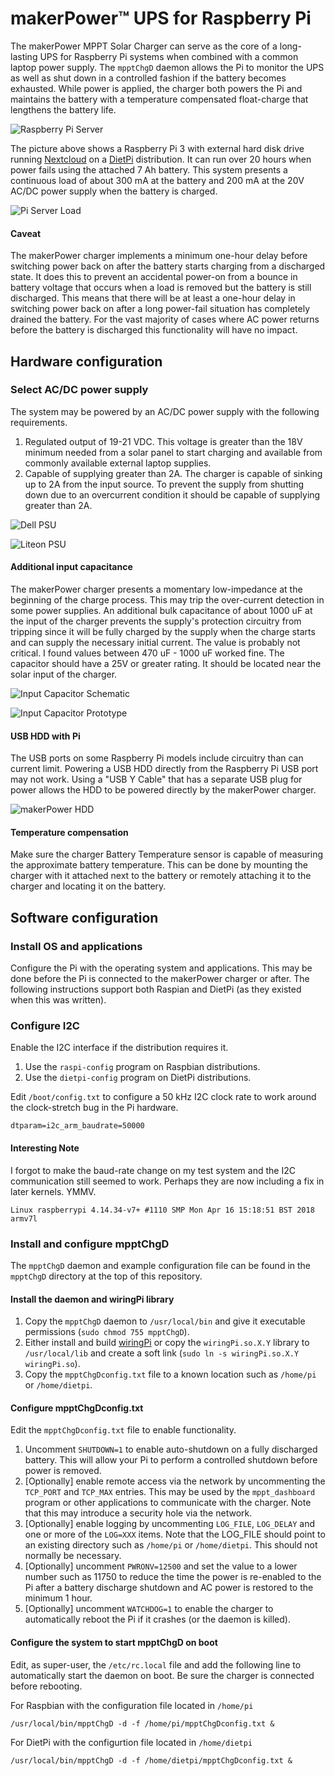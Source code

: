 # makerPower™ UPS for Raspberry Pi

The makerPower MPPT Solar Charger can serve as the core of a long-lasting UPS for Raspberry Pi systems when combined with a common laptop power supply.  The ```mpptChgD``` daemon allows the Pi to monitor the UPS as well as shut down in a controlled fashion if the battery becomes exhausted.  While power is applied, the charger both powers the Pi and maintains the battery with a temperature compensated float-charge that lengthens the battery life.

![Raspberry Pi Server](pictures/ups_pi_hdd.png)

The picture above shows a Raspberry Pi 3 with external hard disk drive running [Nextcloud](https://www.nextcloud.org/) on a [DietPi](https://www.dietpi.com/) distribution.  It can run over 20 hours when power fails using the attached 7 Ah battery.  This system presents a continuous load of about 300 mA at the battery and 200 mA at the 20V AC/DC power supply when the battery is charged.

![Pi Server Load](pictures/ups_dashboard.png)

#### Caveat
The makerPower charger implements a minimum one-hour delay before switching power back on after the battery starts charging from a discharged state.  It does this to prevent an accidental power-on from a bounce in battery voltage that occurs when a load is removed but the battery is still discharged.  This means that there will be at least a one-hour delay in switching power back on after a long power-fail situation has completely drained the battery.  For the vast majority of cases where AC power returns before the battery is discharged this functionality will have no impact.

## Hardware configuration

### Select AC/DC power supply
The system may be powered by an AC/DC power supply with the following requirements.

1. Regulated output of 19-21 VDC.  This voltage is greater than the 18V minimum needed from a solar panel to start charging and available from commonly available external laptop supplies.
2. Capable of supplying greater than 2A.  The charger is capable of sinking up to 2A from the input source.  To prevent the supply from shutting down due to an overcurrent condition it should be capable of supplying greater than 2A.

![Dell PSU](pictures/ups_dell_supply.png)

![Liteon PSU](pictures/ups_liteon_supply.png)

#### Additional input capacitance

The makerPower charger presents a momentary low-impedance at the beginning of the charge process.  This may trip the over-current detection in some power supplies.  An additional bulk capacitance of about 1000 uF at the input of the charger prevents the supply's protection circuitry from tripping since it will be fully charged by the supply when the charge starts and can supply the necessary initial current.  The value is probably not critical.  I found values between 470 uF - 1000 uF worked fine.  The capacitor should have a 25V or greater rating.  It should be located near the solar input of the charger.

![Input Capacitor Schematic](pictures/ups_cap_schem.png)

![Input Capacitor Prototype](pictures/ups_capacitor.png)

#### USB HDD with Pi
The USB ports on some Raspberry Pi models include circuitry than can current limit.  Powering a USB HDD directly from the Raspberry Pi USB port may not work.  Using a "USB Y Cable" that has a separate USB plug for power allows the HDD to be powered directly by the makerPower charger.

![makerPower HDD](pictures/pi_hdd_ups_connection_diagram.png)

#### Temperature compensation
Make sure the charger Battery Temperature sensor is capable of measuring the approximate battery temperature.  This can be done by mounting the charger with it attached next to the battery or remotely attaching it to the charger and locating it on the battery.

## Software configuration

### Install OS and applications
Configure the Pi with the operating system and applications.  This may be done before the Pi is connected to the makerPower charger or after.  The following instructions support both Raspian and DietPi (as they existed when this was written).

### Configure I2C
Enable the I2C interface if the distribution requires it.

1. Use the ```raspi-config``` program on Raspbian distributions.
2. Use the ```dietpi-config``` program on DietPi distributions.

Edit ```/boot/config.txt``` to configure a 50 kHz I2C clock rate to work around the clock-stretch bug in the Pi hardware.

```
dtparam=i2c_arm_baudrate=50000
```

#### Interesting Note
I forgot to make the baud-rate change on my test system and the I2C communication still seemed to work.  Perhaps they are now including a fix in later kernels.  YMMV.

```Linux raspberrypi 4.14.34-v7+ #1110 SMP Mon Apr 16 15:18:51 BST 2018 armv7l```

### Install and configure mpptChgD
The ```mpptChgD``` daemon and example configuration file can be found in the ```mpptChgD``` directory at the top of this repository.

#### Install the daemon and wiringPi library
1. Copy the ```mpptChgD``` daemon to ```/usr/local/bin``` and give it executable permissions (```sudo chmod 755 mpptChgD```).
2. Either install and build [wiringPi]() or copy the ```wiringPi.so.X.Y``` library to ```/usr/local/lib``` and create a soft link (```sudo ln -s wiringPi.so.X.Y wiringPi.so```).
3. Copy the ```mpptChgDconfig.txt``` file to a known location such as ```/home/pi``` or ```/home/dietpi```.

#### Configure mpptChgDconfig.txt
Edit the ```mpptChgDconfig.txt``` file to enable functionality.

1. Uncomment ```SHUTDOWN=1``` to enable auto-shutdown on a fully discharged battery.  This will allow your Pi to perform a controlled shutdown before power is removed.
2. [Optionally] enable remote access via the network by uncommenting the ```TCP_PORT``` and ```TCP_MAX``` entries.  This may be used by the ```mppt_dashboard``` program or other applications to communicate with the charger.  Note that this may introduce a security hole via the network.
3. [Optionally] enable logging by uncommenting ```LOG_FILE```, ```LOG_DELAY``` and one or more of the ```LOG=XXX``` items.  Note that the LOG_FILE should point to an existing directory such as ```/home/pi``` or ```/home/dietpi```.  This should not normally be necessary.
4. [Optionally] uncomment ```PWRONV=12500``` and set the value to a lower number such as 11750 to reduce the time the power is re-enabled to the Pi after a battery discharge shutdown and AC power is restored to the minimum 1 hour.
5. [Optionally] uncomment ```WATCHDOG=1``` to enable the charger to automatically reboot the Pi if it crashes (or the daemon is killed).

#### Configure the system to start mpptChgD on boot
Edit, as super-user, the ```/etc/rc.local``` file and add the following line to automatically start the daemon on boot.  Be sure the charger is connected before rebooting.

For Raspbian with the configuration file located in ```/home/pi```

```
/usr/local/bin/mpptChgD -d -f /home/pi/mpptChgDconfig.txt &
```

For DietPi with the configurtion file located in ```/home/dietpi```

```
/usr/local/bin/mpptChgD -d -f /home/dietpi/mpptChgDconfig.txt &
```

